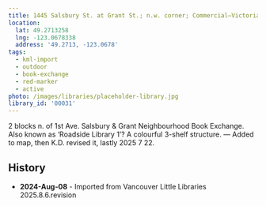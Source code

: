 ```yaml
---
title: 1445 Salsbury St. at Grant St.; n.w. corner; Commercial—Victoria Dr.
location:
  lat: 49.2713258
  lng: -123.0678338
  address: '49.2713, -123.0678'
tags:
  - kml-import
  - outdoor
  - book-exchange
  - red-marker
  - active
photo: /images/libraries/placeholder-library.jpg
library_id: '00031'
---
```

2 blocks n. of 1st Ave.
Salsbury & Grant Neighbourhood Book Exchange.
Also known as ‘Roadside Library 1’?
A colourful 3-shelf structure.
— Added to map, then K.D. revised it, 
lastly 2025 7 22.

## History
- **2024-Aug-08** - Imported from Vancouver Little Libraries 2025.8.6.revision
